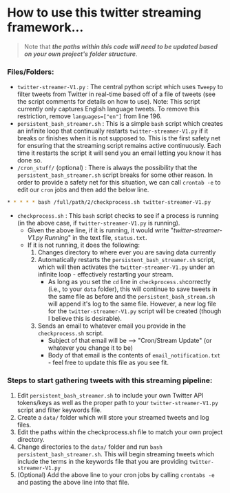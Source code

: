 # How to use this twitter streaming framework...

> Note that **_the paths within this code will need to be updated based on your own project's folder structure_**.

### Files/Folders:
* `twitter-streamer-V1.py` : The central python script which uses `Tweepy` to filter tweets from Twitter in real-time based off of a file of tweets (see the script comments for details on how to use). Note: This script currently only captures English language tweets. To remove this restriction, remove `languages=["en"]` from line 196.
* `persistent_bash_streamer.sh` : This is a simple `bash` script which creates an infinite loop that continually restarts `twitter-streamer-V1.py` if it breaks or finishes when it is not supposed to. This is the first safety net for ensuring that the streaming script remains active continuously. Each time it restarts the script it will send you an email letting you know it has done so.
* `/cron_stuff/` (optional) : There is always the possibility that the `persistent_bash_streamer.sh` script breaks for some other reason. In order to provide a safety net for this situation, we can call `crontab -e` to edit our `cron` jobs and then add the below line. 
```bash
* * * * * bash /full/path/2/checkprocess.sh twitter-streamer-V1.py
```
  * `checkprocess.sh` : This `bash` script checks to see if a process is running (in the above case, if `twitter-streamer-V1.py` is running). 
    * Given the above line, if it is running, it would write "_twitter-streamer-V1.py Running_" in the text file, `status.txt`. 
    * If it is not running, it does the following:
      1. Changes directory to where ever you are saving data currently
      2. Automatically restarts the `persistent_bash_streamer.sh` script, which will then activates the `twitter-streamer-V1.py` under an infinite loop - effectively restarting your stream. 
          * As long as you set the `cd` line in `checkprocess.sh`correctly (i.e., to your `data` folder), this will continue to save tweets in the same file as before and the `persistent_bash_stream.sh` will append it's log to the same file. However, a new log file for the `twitter-streamer-V1.py` script will be created (though I believe this is desirable).
      3. Sends an email to whatever email you provide in the `checkprocess.sh` script.
      	  * Subject of that email will be --> "Cron/Stream Update" (or whatever you change it to be)
      	  * Body of that email is the contents of `email_notification.txt` - feel free to update this file as you see fit.


### Steps to start gathering tweets with this streaming pipeline:
1. Edit `persistent_bash_streamer.sh` to include your own Twitter API tokens/keys as well as the proper path to your `twitter-streamer-V1.py` script and filter keywords file.
2. Create a `data/` folder which will store your streamed tweets and log files.
3. Edit the paths within the checkprocess.sh file to match your own project directory.
4. Change directories to the `data/` folder and run `bash persistent_bash_streamer.sh`. This will begin streaming tweets which include the terms in the keywords file that you are providing `twitter-streamer-V1.py`
5. (Optional) Add the above line to your cron jobs by calling `crontabs -e` and pasting the above line into that file. 
